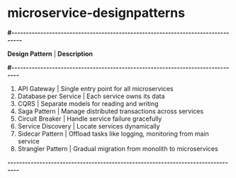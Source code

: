 # microservice-designpatterns

**#--------------------------------------------------------------------------------**

**Design Pattern**            | **Description** 

**#-------------------------------------------------------------------------------**
1. API Gateway          | Single entry point for all microservices 
2. Database per Service | Each service owns its data 
3. CQRS                 | Separate models for reading and writing 
4. Saga Pattern         | Manage distributed transactions across services 
5. Circuit Breaker      | Handle service failure gracefully 
6. Service Discovery    | Locate services dynamically 
7. Sidecar Pattern      | Offload tasks like logging, monitoring from main service 
8. Strangler Pattern    | Gradual migration from monolith to microservices
   
**--------------------------------------------------------------------------------**

